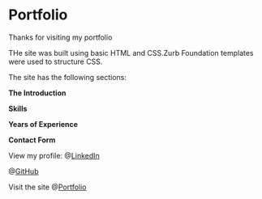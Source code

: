 # Portfolio

Thanks for visiting my portfolio 


THe site was built using  basic HTML and CSS.Zurb Foundation templates were used to structure CSS.




The site has the following sections:

**The Introduction**

**Skills**

**Years of Experience**

**Contact Form**



View my profile:
 @[LinkedIn](https://www.linkedin.com/in/calvin-infi-116078178/)

@[GitHub](https://github.com/Infinical)

Visit the site @[Portfolio](https://infinical.github.io/)